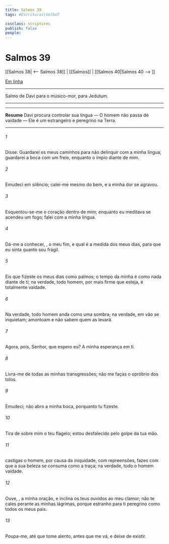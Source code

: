 ```yaml
---
title: Salmos 39
tags: #Escrituras\VelhoT

cssclass: scriptures
publish: false
people:
---
```


# Salmos 39
[[Salmos 38| <-- Salmos 38]] | [[Salmos]] | [[Salmos 40|Salmos 40 --> ]]

[Em linha](https://churchofjesuschrist.org/study/scriptures/ot/ps/39?lang=por)

---
Salmo de Davi para o músico-mor, para Jedutum.

---

---
__Resumo__
Davi procura controlar sua língua — O homem não passa de vaidade — Ele é um estrangeiro e peregrino na Terra.

---
###### 1 
Disse: Guardarei os meus caminhos para não delinquir com a minha língua; guardarei a boca com um freio, enquanto o ímpio  diante de mim.

###### 2 
Emudeci em silêncio; calei-me mesmo  do bem, e a minha dor se agravou.

###### 3 
Esquentou-se-me o coração dentro de mim; enquanto eu meditava se acendeu um fogo;  falei com a minha língua.

###### 4 
Dá-me a conhecer, , o meu fim, e qual é a medida dos meus dias, para que eu sinta quanto sou frágil.

###### 5 
Eis que fizeste os meus dias como  palmos; o tempo da minha  é como nada diante de ti; na verdade, todo homem, por mais firme que esteja, é totalmente vaidade. 

###### 6 
Na verdade, todo homem anda como uma sombra; na verdade, em vão se inquietam; amontoam  e não sabem quem as levará.

###### 7 
Agora, pois, Senhor, que espero eu? A minha esperança  em ti.

###### 8 
Livra-me de todas as minhas transgressões; não me faças o opróbrio dos tolos.

###### 9 
Emudeci; não abro a minha boca, porquanto tu  fizeste.

###### 10 
Tira de sobre mim o teu flagelo; estou desfalecido pelo golpe da tua mão.

###### 11 
 castigas o homem, por causa da iniquidade, com repreensões, fazes com que a sua beleza se consuma como a traça; na verdade, todo o homem  vaidade. 

###### 12 
Ouve, , a minha oração, e inclina os teus ouvidos ao meu clamor; não te cales perante as minhas lágrimas, porque  estranho para ti  peregrino como todos os meus pais.

###### 13 
Poupa-me, até que tome alento, antes que me vá, e deixe de existir.

